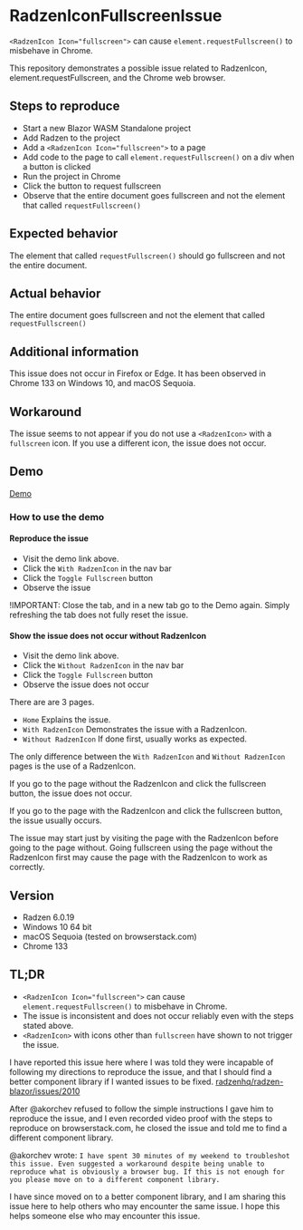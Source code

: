 # RadzenIconFullscreenIssue
`<RadzenIcon Icon="fullscreen">` can cause `element.requestFullscreen()` to misbehave in Chrome.

This repository demonstrates a possible issue related to RadzenIcon, element.requestFullscreen, and the Chrome web browser.

## Steps to reproduce
- Start a new Blazor WASM Standalone project
- Add Radzen to the project
- Add a `<RadzenIcon Icon="fullscreen">` to a page
- Add code to the page to call `element.requestFullscreen()` on a div when a button is clicked
- Run the project in Chrome
- Click the button to request fullscreen
- Observe that the entire document goes fullscreen and not the element that called `requestFullscreen()`

## Expected behavior
The element that called `requestFullscreen()` should go fullscreen and not the entire document.

## Actual behavior
The entire document goes fullscreen and not the element that called `requestFullscreen()`

## Additional information
This issue does not occur in Firefox or Edge. It has been observed in Chrome 133 on Windows 10, and macOS Sequoia.

## Workaround
The issue seems to not appear if you do not use a `<RadzenIcon>` with a `fullscreen` icon. If you use a different icon, the issue does not occur.

## Demo
[Demo](https://lostbeard.github.io/RadzenIconFullscreenIssue/)

### How to use the demo

#### Reproduce the issue
- Visit the demo link above.
- Click the `With RadzenIcon` in the nav bar
- Click the `Toggle Fullscreen` button
- Observe the issue

!IMPORTANT: Close the tab, and in a new tab go to the Demo again. Simply refreshing the tab does not fully reset the issue.

#### Show the issue does not occur without RadzenIcon
- Visit the demo link above.
- Click the `Without RadzenIcon` in the nav bar
- Click the `Toggle Fullscreen` button
- Observe the issue does not occur

There are are 3 pages.  
- `Home` Explains the issue.
- `With RadzenIcon` Demonstrates the issue with a RadzenIcon.
- `Without RadzenIcon` If done first, usually works as expected.

The only difference between the `With RadzenIcon` and `Without RadzenIcon` pages is the use of a RadzenIcon.

If you go to the page without the RadzenIcon and click the fullscreen button, the issue does not occur.

If you go to the page with the RadzenIcon and click the fullscreen button, the issue usually occurs.

The issue may start just by visiting the page with the RadzenIcon before going to the page without. Going fullscreen using the page without the RadzenIcon first may cause the page with the RadzenIcon to work as correctly. 

## Version
- Radzen 6.0.19
- Windows 10 64 bit
- macOS Sequoia (tested on browserstack.com)
- Chrome 133

## TL;DR
- `<RadzenIcon Icon="fullscreen">` can cause `element.requestFullscreen()` to misbehave in Chrome.
- The issue is inconsistent and does not occur reliably even with the steps stated above.
- `<RadzenIcon>` with icons other than `fullscreen` have shown to not trigger the issue.

I have reported this issue here where I was told they were incapable of following my directions to reproduce the issue, and that I should find a better component library if I wanted issues to be fixed.
[radzenhq/radzen-blazor/issues/2010](https://github.com/radzenhq/radzen-blazor/issues/2010)

After @akorchev refused to follow the simple instructions I gave him to reproduce the issue, and I even recorded video proof with the steps to reproduce on browserstack.com, he closed the issue and told me to find a different component library.

@akorchev wrote:
`I have spent 30 minutes of my weekend to troubleshot this issue. Even suggested a workaround despite being unable to reproduce what is obviously a browser bug. If this is not enough for you please move on to a different component library.`

I have since moved on to a better component library, and I am sharing this issue here to help others who may encounter the same issue. I hope this helps someone else who may encounter this issue.

